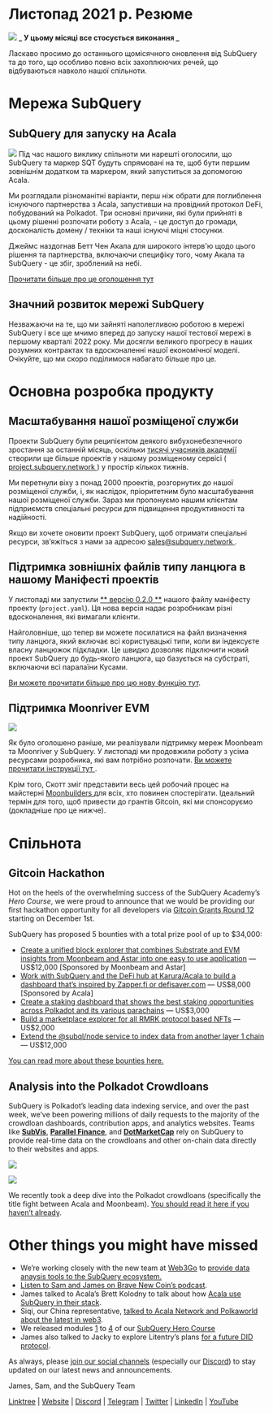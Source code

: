 # Листопад 2021 р. Резюме

![](https://miro.medium.com/max/1400/1*qzKzZnWY2ao3tiffwwugXQ.png) **_ У цьому місяці все стосується виконання _**

Ласкаво просимо до останнього щомісячного оновлення від SubQuery та до того, що особливо повно всіх захоплюючих речей, що відбуваються навколо нашої спільноти.

# Мережа SubQuery

## SubQuery для запуску на Acala

![](https://miro.medium.com/max/600/0*SJ1TWt1sGwUWqvuI.gif) Під час нашого виклику спільноти ми нарешті оголосили, що SubQuery та маркер SQT будуть спрямовані на те, щоб бути першим зовнішнім додатком та маркером, який запуститься за допомогою Acala.

Ми розглядали різноманітні варіанти, перш ніж обрати для поглиблення існуючого партнерства з Acala, запустивши на провідний протокол DeFi, побудований на Polkadot. Три основні причини, які були прийняті в цьому рішенні розпочати роботу з Acala, - це доступ до громади, досконалість домену / техніки та наші існуючі міцні стосунки.

Джеймс наздогнав Бетт Чен Акала для широкого інтерв'ю щодо цього рішення та партнерства, включаючи специфіку того, чому Акала та SubQuery - це збіг, зроблений на небі.

[Прочитати більше про це оголошення тут](https://blog.subquery.network/blogs/20211125-subquery-network-acala.html)

## Значний розвиток мережі SubQuery

Незважаючи на те, що ми зайняті наполегливою роботою в мережі SubQuery і все ще мчимо вперед до запуску нашої тестової мережі в першому кварталі 2022 року. Ми досягли великого прогресу в наших розумних контрактах та вдосконаленні нашої економічної моделі. Очікуйте, що ми скоро поділимося набагато більше про це.

# Основна розробка продукту

## Масштабування нашої розміщеної служби

Проекти SubQuery були реципієнтом деякого вибухонебезпечного зростання за останній місяць, оскільки [ тисячі учасників академії ](https://blog.subquery.network/blogs/20211018-subquery-launches-the-subquery-academy.html) створили ще більше проектів у нашому розміщеному сервісі ([ project.subquery.network ](https://project.subquery.network/)) у простір кількох тижнів.

Ми перетнули віху з понад 2000 проектів, розгорнутих до нашої розміщеної служби, і, як наслідок, пріоритетним було масштабування нашої розміщеної служби. Зараз ми пропонуємо нашим клієнтам підприємств спеціальні ресурси для підвищення продуктивності та надійності.

Якщо ви хочете оновити проект SubQuery, щоб отримати спеціальні ресурси, зв’яжіться з нами за адресою [ sales@subquery.network ](mailto:sales@subquery.network).

## Підтримка зовнішніх файлів типу ланцюга в нашому Маніфесті проектів

У листопаді ми запустили [** версію 0.2.0 **](https://doc.subquery.network/create/manifest/) нашого файлу маніфесту проекту (` project.yaml `). Ця нова версія надає розробникам різні вдосконалення, які вимагали клієнти.

Найголовніше, що тепер ви можете посилатися на файл визначення типу ланцюга, який включає всі користувацькі типи, коли ви індексуєте власну ланцюжок підкладки. Це швидко дозволяє підключити новий проект SubQuery до будь-якого ланцюга, що базується на субстраті, включаючи всі паралаїни Кусами.

[Ви можете прочитати більше про цю нову функцію тут](https://blog.subquery.network/blogs/20211105-november-technical-update.html#support-for-external-chain-type-files-in-project-manifest).

## Підтримка Moonriver EVM

![](https://miro.medium.com/max/600/0*B27QVtvcR6nXA9ff.gif)

Як було оголошено раніше, ми реалізували підтримку мереж Moonbeam та Moonriver у SubQuery. У листопаді ми продовжили роботу з усіма ресурсами розробника, які вам потрібно розпочати.  [ Ви можете прочитати інструкції тут ](https://blog.subquery.network/blogs/20211105-november-technical-update.html#moonbeam-evm-support).

Крім того, Скотт зміг представити весь цей робочий процес на майстерні [ Moonbuilders ](https://www.crowdcast.io/e/moonbuilders-ws/10) для всіх, хто повинен спостерігати. Ідеальний термін для того, щоб привести до грантів Gitcoin, які ми спонсоруємо (докладніше про це нижче).

# Спільнота

## Gitcoin Hackathon

Hot on the heels of the overwhelming success of the SubQuery Academy’s  _Hero Course_, we were proud to announce that we would be providing our first hackathon opportunity for all developers via  [Gitcoin Grants Round 12](https://gitcoin.co/hackathon/gr12/?org=subquery)  starting on December 1st.

SubQuery has proposed 5 bounties with a total prize pool of up to $34,000:

-   [Create a unified block explorer that combines Substrate and EVM insights from Moonbeam and Astar into one easy to use application](https://gitcoin.co/issue/subquery/grants/1)  — US$12,000 [Sponsored by Moonbeam and Astar]
-   [Work with SubQuery and the DeFi hub at Karura/Acala to build a dashboard that’s inspired by Zapper.fi or defisaver.com](https://gitcoin.co/issue/subquery/grants/2)  — US$8,000 [Sponsored by Acala]
-   [Create a staking dashboard that shows the best staking opportunities across Polkadot and its various parachains](https://gitcoin.co/issue/subquery/grants/3)  — US$3,000
-   [Build a marketplace explorer for all RMRK protocol based NFTs](https://gitcoin.co/issue/subquery/grants/4)  — US$2,000
-   [Extend the @subql/node service to index data from another layer 1 chain](https://gitcoin.co/issue/subquery/grants/5)  — US$12,000

[You can read more about these bounties here.](https://blog.subquery.network/blogs/20211120-gitcoin12-hackathon.html)

## Analysis into the Polkadot Crowdloans

SubQuery is Polkadot’s leading data indexing service, and over the past week, we’ve been powering millions of daily requests to the majority of the crowdloan dashboards, contribution apps, and analytics websites. Teams like  [**SubVis**](https://www.subvis.io/),  [**Parallel Finance**](https://parallel.fi/), and  [**DotMarketCap**](https://dotmarketcap.com/)  rely on SubQuery to provide real-time data on the crowdloans and other on-chain data directly to their websites and apps.

![](https://miro.medium.com/max/60/0*HfsoOwpat76ip6Jg?q=20)

![](https://miro.medium.com/max/700/0*HfsoOwpat76ip6Jg)

We recently took a deep dive into the Polkadot crowdloans (specifically the title fight between Acala and Moonbeam).  [You should read it here if you haven’t already](https://blog.subquery.network/blogs/20211124-polkadot-crowdloans.html).

# Other things you might have missed

-   We’re working closely with the new team at  [Web3Go](https://www.web3go.xyz/)  to  [provide data anaysis tools to the SubQuery ecosystem.](https://blog.subquery.network/customer_announcements/20211110-web3go.html)
-   [Listen to Sam and James on Brave New Coin’s podcast](https://bravenewcoin.com/insights/podcasts/subquery-connecting-the-dots-on-polkadot).
-   James talked to Acala’s Brett Kolodny to talk about how  [Acala use SubQuery in their stack](https://www.youtube.com/watch?v=Wbxwj8K67Lw).
-   Siqi, our China representative,  [talked to Acala Network and Polkaworld about the latest in web3](https://www.huoxing24.com/live/24313016).
-   We released modules  [1](https://doc.subquery.network/academy/herocourse/module1/)  to  [4](https://doc.subquery.network/academy/herocourse/module4/)  of our  [SubQuery Hero Course](https://blog.subquery.network/blogs/20211018-subquery-launches-the-subquery-academy.html)
-   James also talked to Jacky to explore Litentry’s plans  [for a future DID protocol](https://www.youtube.com/watch?v=Rqlpo9QIVyk).

As always, please  [join our social channels](https://linktr.ee/subquerynetwork)  (especially our  [Discord](https://discord.com/invite/subquery)) to stay updated on our latest news and announcements.

James, Sam, and the SubQuery Team

[Linktree](https://linktr.ee/subquerynetwork)  |  [Website](https://subquery.network/)  |  [Discord](https://discord.com/invite/78zg8aBSMG)  |  [Telegram](https://t.me/subquerynetwork)  |  [Twitter](https://twitter.com/subquerynetwork)  |  [LinkedIn](https://www.linkedin.com/company/subquery)  |  [YouTube](https://www.youtube.com/channel/UCi1a6NUUjegcLHDFLr7CqLw)

